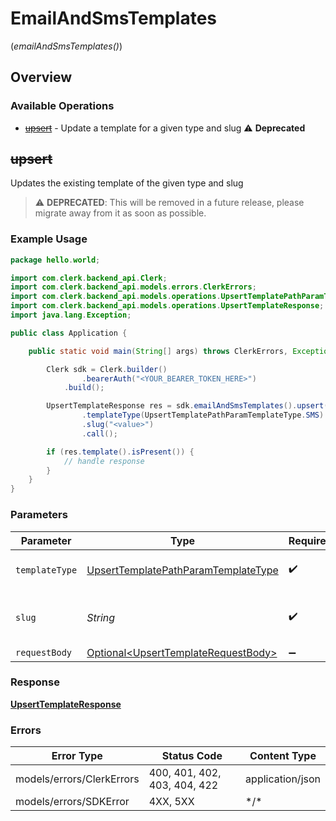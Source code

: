 # EmailAndSmsTemplates
(*emailAndSmsTemplates()*)

## Overview

### Available Operations

* [~~upsert~~](#upsert) - Update a template for a given type and slug :warning: **Deprecated**

## ~~upsert~~

Updates the existing template of the given type and slug

> :warning: **DEPRECATED**: This will be removed in a future release, please migrate away from it as soon as possible.

### Example Usage

```java
package hello.world;

import com.clerk.backend_api.Clerk;
import com.clerk.backend_api.models.errors.ClerkErrors;
import com.clerk.backend_api.models.operations.UpsertTemplatePathParamTemplateType;
import com.clerk.backend_api.models.operations.UpsertTemplateResponse;
import java.lang.Exception;

public class Application {

    public static void main(String[] args) throws ClerkErrors, Exception {

        Clerk sdk = Clerk.builder()
                .bearerAuth("<YOUR_BEARER_TOKEN_HERE>")
            .build();

        UpsertTemplateResponse res = sdk.emailAndSmsTemplates().upsert()
                .templateType(UpsertTemplatePathParamTemplateType.SMS)
                .slug("<value>")
                .call();

        if (res.template().isPresent()) {
            // handle response
        }
    }
}
```

### Parameters

| Parameter                                                                                             | Type                                                                                                  | Required                                                                                              | Description                                                                                           |
| ----------------------------------------------------------------------------------------------------- | ----------------------------------------------------------------------------------------------------- | ----------------------------------------------------------------------------------------------------- | ----------------------------------------------------------------------------------------------------- |
| `templateType`                                                                                        | [UpsertTemplatePathParamTemplateType](../../models/operations/UpsertTemplatePathParamTemplateType.md) | :heavy_check_mark:                                                                                    | The type of template to update                                                                        |
| `slug`                                                                                                | *String*                                                                                              | :heavy_check_mark:                                                                                    | The slug of the template to update                                                                    |
| `requestBody`                                                                                         | [Optional\<UpsertTemplateRequestBody>](../../models/operations/UpsertTemplateRequestBody.md)          | :heavy_minus_sign:                                                                                    | N/A                                                                                                   |

### Response

**[UpsertTemplateResponse](../../models/operations/UpsertTemplateResponse.md)**

### Errors

| Error Type                   | Status Code                  | Content Type                 |
| ---------------------------- | ---------------------------- | ---------------------------- |
| models/errors/ClerkErrors    | 400, 401, 402, 403, 404, 422 | application/json             |
| models/errors/SDKError       | 4XX, 5XX                     | \*/\*                        |